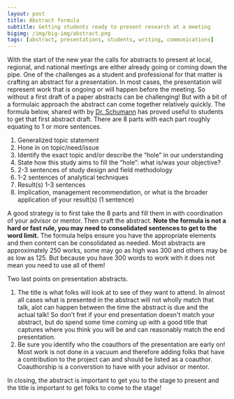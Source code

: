 ```yaml
---
layout: post
title: Abstract formula
subtitle: Getting students ready to present research at a meeting
bigimg: /img/big-img/abstract.png
tags: [abstract, presentations, students, writing, communications]
---
```





With the start of the new year the calls for abstracts to present at 
local, regional, and national meetings are either already going or coming 
down the pipe. One of the challenges as a student and professional for that 
matter is crafting an abstract for a presentation. In most cases, the presentation
will represent work that is ongoing or will happen before the meeting. So without
a first draft of a paper abstracts can be challenging! But with a bit of a formulaic 
approach the abstract can come together relatively quickly. The formula below, shared
with by [Dr. Schumann](https://daschumann.github.io/) has proved useful to students to
get that first abstract draft. There are 8 parts with each part roughly equating to 
1 or more sentences. 

1. Generalized topic statement 
2. Hone in on topic/need/issue 
3. Identify the exact topic and/or describe the “hole” in our understanding 
4. State how this study aims to fill the “hole”: what is/was your objective? 
5. 2-3 sentences of study design and field methodology 
6. 1-2 sentences of analytical techniques 
7. Result(s) 1-3 sentences
8. Implication, management recommendation, or what is the broader application of your result(s) (1 sentence)

A good strategy is to first take the 8 parts and fill them in with coordination of 
your advisor or mentor. Then craft the abstract. **Note the formula is not a hard or 
fast rule, you may need to consolidated sentences to get to the word limit.** The formula
helps ensure you have the appropriate elements and then content can be consolidated as 
needed. Most abstracts are approximately 250 works, some may go as high was 300 and others 
may be as low as 125. But because you have 300 words to work with it does not mean you need to
use all of them!

Two last points on presentation abstracts. 

1. The title is what folks will look at to 
see of they want to attend. In almost all cases what is presented in the abstract will
not wholly match that talk, alot can happen between the time the abstract is due and the actual talk!
So don't fret if your end presentation doesn't match your abstract, but do spend some time 
coming up with a good title that captures where you think you will be and can reasonably match
the end presentation. 
2. Be sure you identify who the coauthors of the presentation are early on! Most work is not
done in a vacuum and therefore adding folks that have a contribution to the project can and 
should be listed as a coauthor. Coauthorship is a converstion to have with your advisor or mentor. 

In closing, the abstract is important to get you to the stage to present and the title is important to
get folks to come to the stage!


